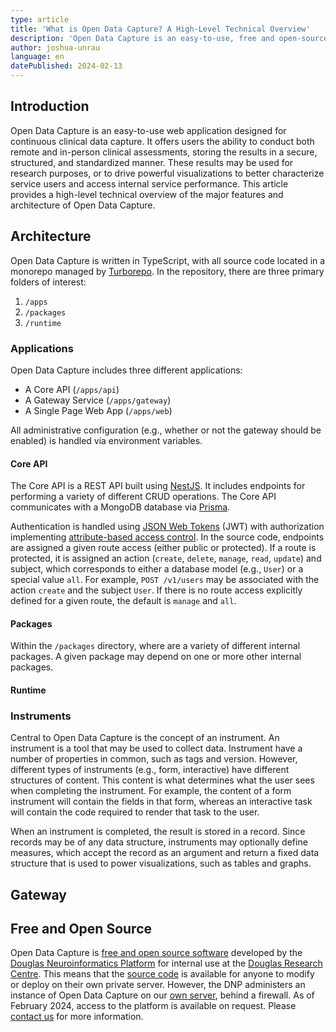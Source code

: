 ```yaml
---
type: article
title: 'What is Open Data Capture? A High-Level Technical Overview'
description: 'Open Data Capture is an easy-to-use, free and open-source electronic data capture platform. It is designed for administering remote and in-person clinical instruments, including form-based questionnaires and interactive tasks.'
author: joshua-unrau
language: en
datePublished: 2024-02-13
---
```


## Introduction

Open Data Capture is an easy-to-use web application designed for continuous clinical data capture. It offers users the ability to conduct both remote and in-person clinical assessments, storing the results in a secure, structured, and standardized manner. These results may be used for research purposes, or to drive powerful visualizations to better characterize service users and access internal service performance. This article provides a high-level technical overview of the major features and architecture of Open Data Capture. 

## Architecture

Open Data Capture is written in TypeScript, with all source code located in a monorepo managed by [Turborepo](https://turbo.build/). In the repository, there are three primary folders of interest:
1. `/apps`
2. `/packages`
3. `/runtime`

### Applications

Open Data Capture includes three different applications:
- A Core API (`/apps/api`)
- A Gateway Service (`/apps/gateway`)
- A Single Page Web App (`/apps/web`)

All administrative configuration (e.g., whether or not the gateway should be enabled) is handled via environment variables.

#### Core API

The Core API is a REST API built using [NestJS](https://nestjs.com/). It includes endpoints for performing a variety of different CRUD operations. The Core API communicates with a MongoDB database via [Prisma](https://www.prisma.io/).

Authentication is handled using [JSON Web Tokens](https://jwt.io/) (JWT) with authorization implementing [attribute-based access control](https://en.wikipedia.org/wiki/Attribute-based_access_control). In the source code, endpoints are assigned a given route access (either public or protected). If a route is protected, it is assigned an action (`create`, `delete`, `manage`, `read`, `update`) and subject, which corresponds to either a database model (e.g., `User`) or a special value `all`. For example, `POST /v1/users` may be associated with the action `create` and the subject `User`. If there is no route access explicitly defined for a given route, the default is `manage` and `all`.


#### Packages

Within the `/packages` directory, where are a variety of different internal packages. A given package may depend on one or more other internal packages. 

#### Runtime

### Instruments

Central to Open Data Capture is the concept of an instrument. An instrument is a tool that may be used to collect data. Instrument have a number of properties in common, such as tags and version. However, different types of instruments (e.g., form, interactive) have different structures of content. This content is what determines what the user sees when completing the instrument. For example, the content of a form instrument will contain the fields in that form, whereas an interactive task will contain the code required to render that task to the user.

When an instrument is completed, the result is stored in a record. Since records may be of any data structure, instruments may optionally define measures, which accept the record as an argument and return a fixed data structure that is used to power visualizations, such as tables and graphs.

## Gateway


## Free and Open Source

Open Data Capture is [free and open source software](https://www.gnu.org/philosophy/free-sw.en.html) developed by the [Douglas Neuroinformatics Platform](https://douglasneuroinformatics.ca/) for internal use at the [Douglas Research Centre](https://douglas.research.mcgill.ca/). This means that the [source code](https://github.com/DouglasNeuroInformatics/OpenDataCapture) is available for anyone to modify or deploy on their own private server. However, the DNP administers an instance of Open Data Capture on our [own server](https://docs.douglasneuroinformatics.ca/en/latest/about_the_platform/index.html#hardware), behind a firewall. As of February 2024, access to the platform is available on request. Please [contact us](support@douglasneuroinformatics.ca) for more information.

